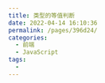```yaml
---
title: 类型的等值判断
date: 2022-04-14 16:10:36
permalink: /pages/396d24/
categories:
  - 前端
  - JavaScript
tags:
  - 
---
```

